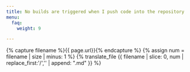 ```yaml
---
title: No builds are triggered when I push code into the repository
menu:
  faq:
    weight: 9

---
```

{% capture filename %}{{ page.url}}{% endcapture %}
{% assign num = filename | size | minus: 1 %}
{% translate_file {{ filename | slice: 0, num | replace_first:'/','' | append: ".md" }} %}